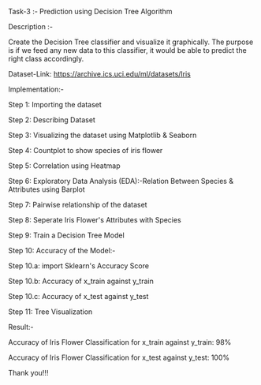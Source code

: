 Task-3 :- Prediction using Decision Tree Algorithm

Description :-

Create the Decision Tree classifier and visualize it graphically. The purpose is if we feed any new data to this classifier, it would be able to predict the right class accordingly.

Dataset-Link: https://archive.ics.uci.edu/ml/datasets/Iris

Implementation:-

Step 1: Importing the dataset

Step 2: Describing Dataset

Step 3: Visualizing the dataset using Matplotlib & Seaborn

Step 4: Countplot to show species of iris flower

Step 5: Correlation using Heatmap

Step 6: Exploratory Data Analysis (EDA):-Relation Between Species & Attributes using Barplot

Step 7: Pairwise relationship of the dataset

Step 8: Seperate Iris Flower's Attributes with Species

Step 9: Train a Decision Tree Model

Step 10: Accuracy of the Model:-

  Step 10.a:  import Sklearn's Accuracy Score

  Step 10.b: Accuracy of x_train against y_train

  Step 10.c: Accuracy of x_test against y_test

Step 11: Tree Visualization

Result:-

Accuracy of Iris Flower Classification for x_train against y_train: 98%

Accuracy of Iris Flower Classification for x_test against y_test: 100%

Thank you!!!
